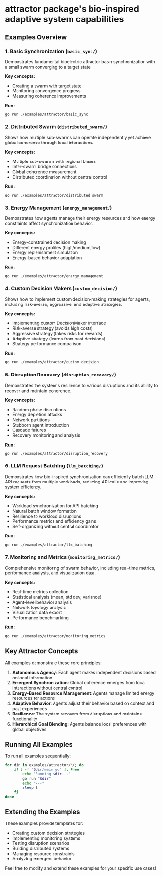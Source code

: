 # attractor package's bio-inspired adaptive system capabilities

## Examples Overview

### 1. Basic Synchronization (`basic_sync/`)

Demonstrates fundamental bioelectric attractor basin synchronization with a small swarm converging to a target state.

**Key concepts:**

- Creating a swarm with target state
- Monitoring convergence progress
- Measuring coherence improvements

**Run:**

```bash
go run ./examples/attractor/basic_sync
```

### 2. Distributed Swarm (`distributed_swarm/`)

Shows how multiple sub-swarms can operate independently yet achieve global coherence through local interactions.

**Key concepts:**

- Multiple sub-swarms with regional biases
- Inter-swarm bridge connections
- Global coherence measurement
- Distributed coordination without central control

**Run:**

```bash
go run ./examples/attractor/distributed_swarm
```

### 3. Energy Management (`energy_management/`)

Demonstrates how agents manage their energy resources and how energy constraints affect synchronization behavior.

**Key concepts:**

- Energy-constrained decision making
- Different energy profiles (high/medium/low)
- Energy replenishment simulation
- Energy-based behavior adaptation

**Run:**

```bash
go run ./examples/attractor/energy_management
```

### 4. Custom Decision Makers (`custom_decision/`)

Shows how to implement custom decision-making strategies for agents, including risk-averse, aggressive, and adaptive strategies.

**Key concepts:**

- Implementing custom DecisionMaker interface
- Risk-averse strategy (avoids high costs)
- Aggressive strategy (takes risks for rewards)
- Adaptive strategy (learns from past decisions)
- Strategy performance comparison

**Run:**

```bash
go run ./examples/attractor/custom_decision
```

### 5. Disruption Recovery (`disruption_recovery/`)

Demonstrates the system's resilience to various disruptions and its ability to recover and maintain coherence.

**Key concepts:**

- Random phase disruptions
- Energy depletion attacks
- Network partitions
- Stubborn agent introduction
- Cascade failures
- Recovery monitoring and analysis

**Run:**

```bash
go run ./examples/attractor/disruption_recovery
```

### 6. LLM Request Batching (`llm_batching/`)

Demonstrates how bio-inspired synchronization can efficiently batch LLM API requests from multiple workloads, reducing API calls and improving system efficiency.

**Key concepts:**

- Workload synchronization for API batching
- Natural batch window formation
- Resilience to workload disruptions
- Performance metrics and efficiency gains
- Self-organizing without central coordinator

**Run:**

```bash
go run ./examples/attractor/llm_batching
```

### 7. Monitoring and Metrics (`monitoring_metrics/`)

Comprehensive monitoring of swarm behavior, including real-time metrics, performance analysis, and visualization data.

**Key concepts:**

- Real-time metrics collection
- Statistical analysis (mean, std dev, variance)
- Agent-level behavior analysis
- Network topology analysis
- Visualization data export
- Performance benchmarking

**Run:**

```bash
go run ./examples/attractor/monitoring_metrics
```

## Key Attractor Concepts

All examples demonstrate these core principles:

1. **Autonomous Agency**: Each agent makes independent decisions based on local information
2. **Emergent Synchronization**: Global coherence emerges from local interactions without central control
3. **Energy-Based Resource Management**: Agents manage limited energy resources for actions
4. **Adaptive Behavior**: Agents adjust their behavior based on context and past experiences
5. **Resilience**: The system recovers from disruptions and maintains functionality
6. **Hierarchical Goal Blending**: Agents balance local preferences with global objectives

## Running All Examples

To run all examples sequentially:

```bash
for dir in examples/attractor/*/; do
    if [ -f "$dir/main.go" ]; then
        echo "Running $dir..."
        go run "$dir"
        echo "---"
        sleep 2
    fi
done
```

## Extending the Examples

These examples provide templates for:

- Creating custom decision strategies
- Implementing monitoring systems
- Testing disruption scenarios
- Building distributed systems
- Managing resource constraints
- Analyzing emergent behavior

Feel free to modify and extend these examples for your specific use cases!
